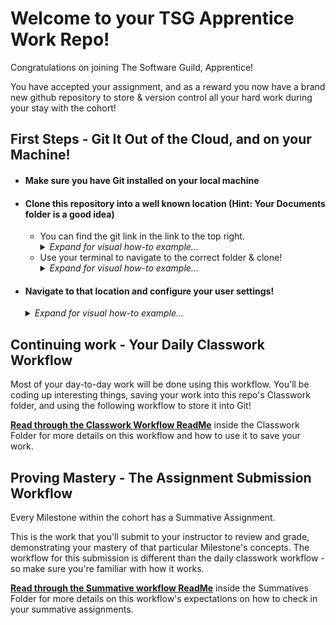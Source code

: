 # Welcome to your TSG Apprentice Work Repo!
Congratulations on joining The Software Guild, Apprentice!

You have accepted your assignment, and as a reward you now have a brand new github repository to store & version control all your hard work during your stay with the cohort!

## First Steps - Git It Out of the Cloud, and on your Machine!
- #### Make sure you have Git installed on your local machine
- #### Clone this repository into a well known location (Hint: Your Documents folder is a good idea)
  * You can find the git link in the link to the top right. _<details><summary>Expand for visual how-to example...</summary><img src=".github/imgs/clone-link.gif" alt="Github Clone Link Location"/></details>_
  * Use your terminal to navigate to the correct folder & clone! _<details><summary>Expand for visual how-to example...</summary><img src=".github/imgs/clone-repo.gif" alt="Github Clone Link"/></details>_
- #### Navigate to that location and configure your user settings!
  _<details><summary>Expand for visual how-to example...</summary><img src=".github/imgs/config-repo.gif" alt="Configure Repo"/></details>_
  
## Continuing work - Your Daily Classwork Workflow
Most of your day-to-day work will be done using this workflow. You'll be coding up interesting things, saving your work into this repo's Classwork folder, and using the following workflow to store it into Git!

**[Read through the Classwork Workflow ReadMe](Classwork/README.md)** inside the Classwork Folder for more details on this workflow and how to use it to save your work.

## Proving Mastery - The Assignment Submission Workflow
Every Milestone within the cohort has a Summative Assignment. 

This is the work that you'll submit to your instructor to review and grade, demonstrating your mastery of that particular Milestone's concepts. The workflow for this submission is different than the daily classwork workflow - so make sure you're familiar with how it works.

**[Read through the Summative workflow ReadMe](Summatives/README.md)** inside the Summatives Folder for more details on this workflow's expectations on how to check in your summative assignments.
